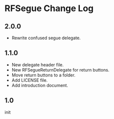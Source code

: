 RFSegue Change Log
=====

2.0.0
-----
* Rewrite confused segue delegate.

1.1.0
-----
* New delegate header file.
* New RFSegueReturnDelegate for return buttons.
* Move return buttons to a folder.
* Add LICENSE file.
* Add introduction document.

1.0
-----
init